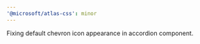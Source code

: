 ```yaml
---
'@microsoft/atlas-css': minor
---
```


Fixing default chevron icon appearance in accordion component.
